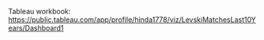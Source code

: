 Tableau workbook: https://public.tableau.com/app/profile/hinda1778/viz/LevskiMatchesLast10Years/Dashboard1
